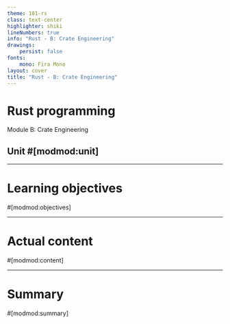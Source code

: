 ```yaml
---
theme: 101-rs
class: text-center
highlighter: shiki
lineNumbers: true
info: "Rust - B: Crate Engineering"
drawings:
    persist: false
fonts:
    mono: Fira Mono
layout: cover
title: "Rust - B: Crate Engineering"
---
```


# Rust programming

Module B: Crate Engineering

## Unit #[modmod:unit]

---

# Learning objectives

#[modmod:objectives]

---

# Actual content

#[modmod:content]

---

# Summary

#[modmod:summary]